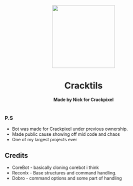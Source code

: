 <div align="center">
    <a href="https://cdn.discordapp.com/avatars/882586884382027808/deb98b991fc4e718c31ffb36b2538906.png"><img src="https://cdn.discordapp.com/avatars/882586884382027808/deb98b991fc4e718c31ffb36b2538906.png" height="200" width="200"></a>
    <h1>Cracktils</h1>
    <strong>Made by Nick for Crackpixel</strong><br><br>
</div>

### P.S

* Bot was made for Crackpixel under previous ownership.
* Made public cause showing off mid code and chaos
* One of my largest projects ever

## Credits

* CoreBot - basically cloning corebot i think
* Reconlx - Base structures and command handling.
* Dobro - command options and some part of handling
